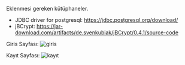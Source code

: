 Eklenmesi gereken kütüphaneler.
- JDBC driver for postgresql: https://jdbc.postgresql.org/download/
- jBCrypt: https://jar-download.com/artifacts/de.svenkubiak/jBCrypt/0.4.1/source-code

Giris Sayfası:
![giris](https://github.com/user-attachments/assets/fa2b4a1c-e464-41a8-9b94-25566418596d)

Kayıt Sayfası:
![kayıt](https://github.com/user-attachments/assets/0bf1dabf-da47-480b-a2a4-696fcc0f577f)
